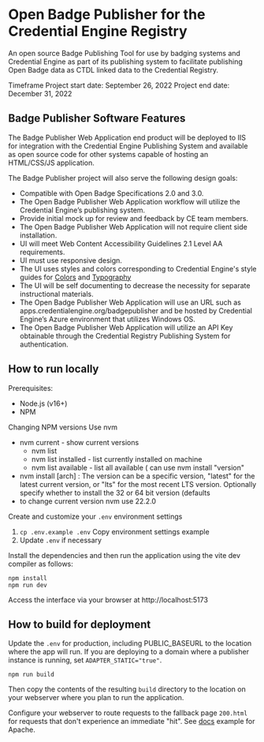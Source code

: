 # Open Badge Publisher for the Credential Engine Registry

An open source Badge Publishing Tool for use by badging systems and Credential Engine as part of its publishing system
to facilitate publishing Open Badge data as CTDL linked data to the Credential Registry.

Timeframe Project start date: September 26, 2022 Project end date: December 31, 2022

## Badge Publisher Software Features

The Badge Publisher Web Application end product will be deployed to IIS for integration with the Credential Engine
Publishing System and available as open source code for other systems capable of hosting an HTML/CSS/JS application.

The Badge Publisher project will also serve the following design goals:

- Compatible with Open Badge Specifications 2.0 and 3.0.
- The Open Badge Publisher Web Application workflow will utilize the Credential Engine’s publishing system.
- Provide initial mock up for review and feedback by CE team members.
- The Open Badge Publisher Web Application will not require client side installation.
- UI will meet Web Content Accessibility Guidelines 2.1 Level AA requirements.
- UI must use responsive design.
- The UI uses styles and colors corresponding to Credential Engine's style guides for
  [Colors](https://zeroheight.com/55756e41a/p/45a1fe-colors) and
  [Typography](https://zeroheight.com/55756e41a/p/70197b-typography)
- The UI will be self documenting to decrease the necessity for separate instructional materials.
- The Open Badge Publisher Web Application will use an URL such as apps.credentialengine.org/badgepublisher and be
  hosted by Credential Engine’s Azure environment that utilizes Windows OS.
- The Open Badge Publisher Web Application will utilize an API Key obtainable through the Credential Registry Publishing
  System for authentication.

## How to run locally

Prerequisites:

- Node.js (v16+)
- NPM

Changing NPM versions
Use nvm
- nvm current - show current versions
  - nvm list
  - nvm list installed - list currently installed on machine
  - nvm list available - list all available ( can use nvm install "version"
- nvm install <version> [arch] : The version can be a specific version, "latest" for the latest current version, or "lts" for the
                                 most recent LTS version. Optionally specify whether to install the 32 or 64 bit version (defaults
- to change current version	
	nvm use 22.2.0
	
Create and customize your `.env` environment settings

1. `cp .env.example .env` Copy environment settings example
2. Update `.env` if necessary

Install the dependencies and then run the application using the vite dev compiler as follows:

```
npm install
npm run dev
```

Access the interface via your browser at http://localhost:5173

## How to build for deployment

Update the `.env` for production, including PUBLIC_BASEURL to the location where the app will run. If you are deploying
to a domain where a publisher instance is running, set `ADAPTER_STATIC="true"`.

```
npm run build
```

Then copy the contents of the resulting `build` directory to the location on your webserver where you plan to run the
application.

Configure your webserver to route requests to the fallback page `200.html` for requests that don't experience an
immediate "hit". See [docs](https://github.com/sveltejs/kit/tree/master/packages/adapter-static#apache) example for
Apache.
